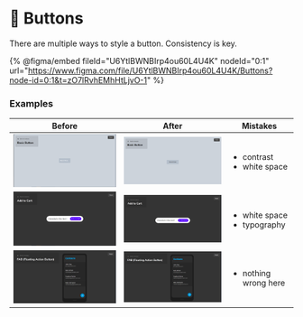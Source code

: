 # 🔘 Buttons

There are multiple ways to style a button. Consistency is key.

{% @figma/embed fileId="U6YtlBWNBIrp4ou60L4U4K" nodeId="0:1" url="https://www.figma.com/file/U6YtlBWNBIrp4ou60L4U4K/Buttons?node-id=0:1&t=zO7lRvhEMhHtLjvO-1" %}

### Examples

| Before                                         | After                                          | Mistakes                                         |
| ---------------------------------------------- | ---------------------------------------------- | ------------------------------------------------ |
| ![](<../../.gitbook/assets/image (3) (4).png>) | ![](<../../.gitbook/assets/image (8).png>)     | <ul><li>contrast</li><li>white space</li></ul>   |
| ![](<../../.gitbook/assets/image (3).png>)     | ![](<../../.gitbook/assets/image (4) (3).png>) | <ul><li>white space</li><li>typography</li></ul> |
| ![](<../../.gitbook/assets/image (28).png>)    | ![](<../../.gitbook/assets/image (26).png>)    | <ul><li>nothing wrong here</li></ul>             |
